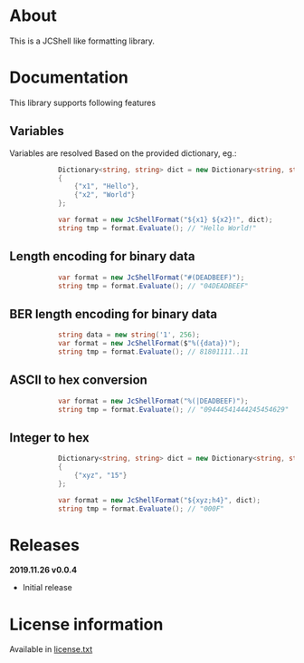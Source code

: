 # About
This is a JCShell like formatting library.

# Documentation
This library supports following features

## Variables
Variables are resolved Based on the provided dictionary, eg.:
```csharp
            Dictionary<string, string> dict = new Dictionary<string, string>()
            {
                {"x1", "Hello"},
                {"x2", "World"}
            };

            var format = new JcShellFormat("${x1} ${x2}!", dict);
            string tmp = format.Evaluate(); // "Hello World!"
```

## Length encoding for binary data
```csharp
            var format = new JcShellFormat("#(DEADBEEF)");
            string tmp = format.Evaluate(); // "04DEADBEEF"
```

## BER length encoding for binary data
```csharp
            string data = new string('1', 256);
            var format = new JcShellFormat($"%({data})");
            string tmp = format.Evaluate(); // 81801111..11
```

## ASCII to hex conversion
```csharp
            var format = new JcShellFormat("%(|DEADBEEF)");
            string tmp = format.Evaluate(); // "09444541444245454629"
```

## Integer to hex
```csharp
            Dictionary<string, string> dict = new Dictionary<string, string>()
            {
                {"xyz", "15"}
            };

            var format = new JcShellFormat("${xyz;h4}", dict);
            string tmp = format.Evaluate(); // "000F"
```


# Releases
**2019.11.26 v0.0.4**
* Initial release

# License information
Available in [license.txt](license.txt)